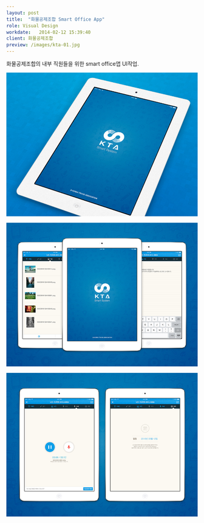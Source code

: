 ```yaml
---
layout: post
title:  "화물공제조합 Smart Office App"
role: Visual Design
workdate:   2014-02-12 15:39:40
client: 화물공제조합
preview: /images/kta-01.jpg
---
```


화물공제조합의 내부 직원들을 위한 smart office앱 UI작업.

![Picture 1](/images/kta-01.jpg)

![Picture 2](/images/kta-02.jpg)

![Picture 3](/images/kta-03.jpg)